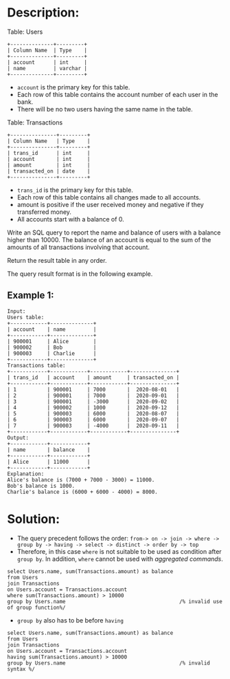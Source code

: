 # Description:
Table: Users
```
+--------------+---------+
| Column Name  | Type    |
+--------------+---------+
| account      | int     |
| name         | varchar |
+--------------+---------+
```
* `account` is the primary key for this table.
* Each row of this table contains the account number of each user in the bank.
* There will be no two users having the same name in the table.
 
Table: Transactions
```
+---------------+---------+
| Column Name   | Type    |
+---------------+---------+
| trans_id      | int     |
| account       | int     |
| amount        | int     |
| transacted_on | date    |
+---------------+---------+
```
* `trans_id` is the primary key for this table.
* Each row of this table contains all changes made to all accounts.
* amount is positive if the user received money and negative if they transferred money.
* All accounts start with a balance of 0.
 
Write an SQL query to report the name and balance of users with a balance higher than 10000. The balance of an account is equal to the sum of the amounts of all transactions involving that account.

Return the result table in any order.

The query result format is in the following example.

## Example 1:
```
Input: 
Users table:
+------------+--------------+
| account    | name         |
+------------+--------------+
| 900001     | Alice        |
| 900002     | Bob          |
| 900003     | Charlie      |
+------------+--------------+
Transactions table:
+------------+------------+------------+---------------+
| trans_id   | account    | amount     | transacted_on |
+------------+------------+------------+---------------+
| 1          | 900001     | 7000       |  2020-08-01   |
| 2          | 900001     | 7000       |  2020-09-01   |
| 3          | 900001     | -3000      |  2020-09-02   |
| 4          | 900002     | 1000       |  2020-09-12   |
| 5          | 900003     | 6000       |  2020-08-07   |
| 6          | 900003     | 6000       |  2020-09-07   |
| 7          | 900003     | -4000      |  2020-09-11   |
+------------+------------+------------+---------------+
Output: 
+------------+------------+
| name       | balance    |
+------------+------------+
| Alice      | 11000      |
+------------+------------+
Explanation: 
Alice's balance is (7000 + 7000 - 3000) = 11000.
Bob's balance is 1000.
Charlie's balance is (6000 + 6000 - 4000) = 8000.
```

# Solution: 
* The query precedent follows the order: 
 `from-> on -> join -> where -> group by -> having -> select -> distinct -> order by -> top`
* Therefore, in this case `where` is not suitable to be used as condition after `group by`. In addition, `where` cannot be used with *aggregated commands*. 
```
select Users.name, sum(Transactions.amount) as balance
from Users
join Transactions
on Users.account = Transactions.account
where sum(Transactions.amount) > 10000
group by Users.name                                     /% invalid use of group function%/
```
* `group by` also has to be before `having`
```
select Users.name, sum(Transactions.amount) as balance
from Users
join Transactions
on Users.account = Transactions.account
having sum(Transactions.amount) > 10000
group by Users.name                                     /% invalid syntax %/
```